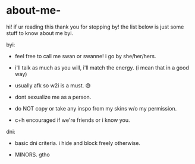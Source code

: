 # about-me-

hi! if ur reading this thank you for stopping by! the list below is just some stuff to know about me byi.

byi:

- feel free to call me swan or swanne! i go by she/her/hers. 

- i'll talk as much as you will, i'll match the energy. (i mean that in a good way)

- usually afk so w2i is a must. 😅

- dont sexualize me as a person.

- do NOT copy or take any inspo from my skins w/o my permission.

- c+h encouraged if we're friends or i know you.

dni:
  
- basic dni criteria. i hide and block freely otherwise.
  
- MINORS. gtho
